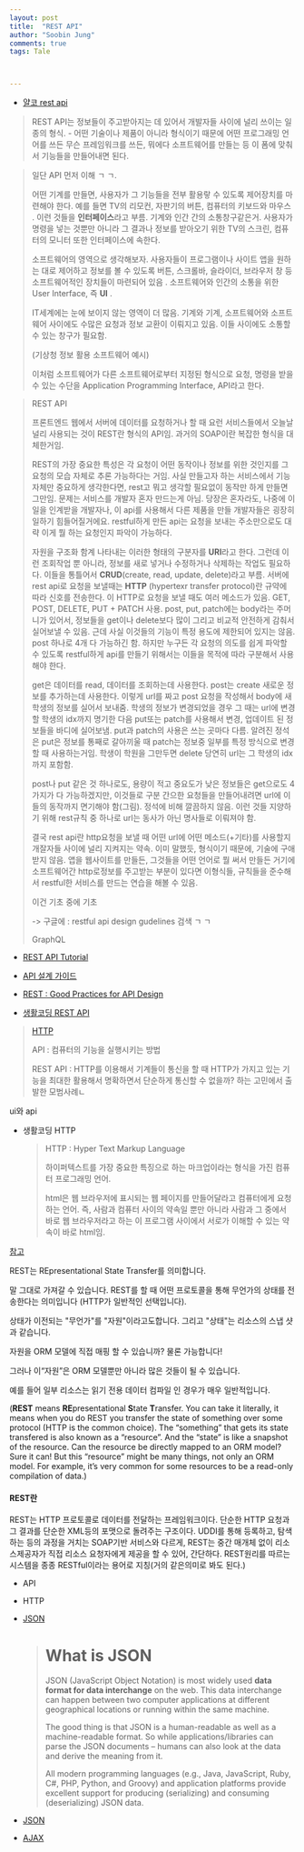 ```yaml
---
layout: post
title:  "REST API"
author: "Soobin Jung"
comments: true
tags: Tale



---
```




- [얄코 rest api](https://www.youtube.com/watch?v=iOueE9AXDQQ) 

> REST API는 정보들이 주고받아지는 데 있어서 개발자들 사이에 널리 쓰이는 일종의 형식. - 어떤 기술이나 제품이 아니라 형식이기 때문에 어떤 프로그래밍 언어를 쓰든 무슨 프레임워크를 쓰든, 뭐에다 소프트웨어를 만들는 등 이 폼에 맞춰서 기능들을 만들어내면 된다. 

>일단 API 먼저 이해 ㄱ ㄱ.
>
>어떤 기계를 만들면, 사용자가 그 기능들을 전부 활용랗 수 있도록 제어장치를 마련해야 한다. 예를 들면 TV의 리모컨, 자판기의 버튼, 컴퓨터의 키보드와 마우스 .  이런 것들을 **인터페이스**라고 부름. 기계와 인간 간의 소통창구같은거. 사용자가 명령을 넣는 것뿐만 아니라 그 결과나 정보를 받아오기 위한 TV의 스크린, 컴퓨터의 모니터 또한 인터페이스에 속한다. 
>
>소프트웨어의 영역으로 생각해보자. 사용자들이 프로그램이나 사이트 앱을 원하는 대로 제어하고 정보를 볼 수 있도록 버튼, 스크롤바, 슬라이더, 브라우저 창 등 소프트웨어적인 장치들이 마련되어 있음 . 소프트웨어와 인간의 소통을 위한 User Interface, 즉 **UI** .
>
>IT세계에는 눈에 보이지 않는 영역이 더 많음. 기계와 기계, 소프트웨어와 소프트웨어 사이에도 수많은 요청과 정보 교환이 이뤄지고 있음. 이들 사이에도 소통할 수 있는 창구가 필요함. 
>
>(기상청 정보 활용 소프트웨어 예시)
>
>이처럼 소프트웨어가 다른 소프트웨어로부터 지정된 형식으로 요청, 명령을 받을 수 있는 수단을 Application Programming Interface, API라고 한다. 

>REST API
>
>프론트엔드 웹에서 서버에 데이터를 요청하거나 할 때 요런 서비스들에서 오늘날 널리 사용되는 것이 REST란 형식의 API임. 과거의 SOAP이란 복잡한 형식을 대체한거임.
>
>REST의 가장 중요한 특성은 각 요청이 어떤 동작이나 정보를 위한 것인지를 그 요청의 모습 자체로 추론 가능하다는 거임. 사실 만들고자 하는 서비스에서 기능 자체만 중요하게 생각한다면, rest고 뭐고 생각할 필요없이 동작만 하게 만들면 그만임. 문제는 서비스를 개발자 혼자 만드는게 아님. 당장은 혼자라도, 나중에 이 일을 인계받을 개발자나, 이 api를 사용해서 다른 제품을 만들 개발자들은 굉장히 일하기 힘들어질거에요. restful하게 만든 api는 요청을 보내는 주소만으로도 대략 이게 뭘 하는 요청인지 파악이 가능하다. 
>
>자원을 구조화 함계 나타내는 이러한 형태의 구분자를 **URI**라고 한다. 그런데 이런 조회작업 뿐 아니라, 정보를 새로 넣거나 수정하거나 삭제하는 작업도 필요하다. 이들을 통틀어서 **CRUD**(create, read, update, delete)라고 부름. 서버에 rest api로 요청을 보낼때는 **HTTP** (hypertexr transfer protocol)란 규약에 따라 신호를 전송한다. 이 HTTP로 요청을 보낼 때도 여러 메소드가 있음. GET, POST, DELETE, PUT + PATCH 사용. post, put, patch에는 body라는 주머니가 있어서, 정보들을 get이나 delete보다 많이 그리고 비교적 안전하게 감춰서 실어보낼 수 있음. 근데 사실 이것들의 기능이 특정 용도에 제한되어 있지는 않음. post 하나로 4개 다 가능하긴 함. 하지만 누구든 각 요청의 의도를 쉽게 파악할 수 있도록 restful하게 api를 만들기 위해서는 이들을 목적에 따라 구분해서 사용해야 한다. 
>
>get은 데이터를 read, 데이터를 조회하는데 사용한다. post는 create 새로운 정보를 추가하는데 사용한다. 이렇게 url를 짜고 post 요청을 작성해서 body에 새 학생의 정보를 실어서 보내줌. 학생의 정보가 변경되었을 경우 그 때는 url에 변경할 학생의 idx까지 명기한 다음 put또는 patch를 사용해서 변경, 업데이트 된 정보들을 바디에 실어보냄. put과 patch의 사용은 쓰는 곳마다 다름. 알려진 정석은 put은 정보를 통째로 갈아끼울 때 patch는 정보중 일부를 특정 방식으로 변경할 때 사용하는거임. 학생이 학원을 그만두면 delete 당연히 url는 그 학생의 idx까지 포함함. 
>
>post나 put 같은 것 하나로도, 용량이 적고 중요도가 낮은 정보들은 get으로도 4가지가 다 가능하겠지만, 이것들로 구분 간으한 요청들을 만들어내려면 url에 이들의 동작까지 면기해야 함(그림). 정석에 비해 깔끔하지 않음. 이런 것들 지양하기 위해 rest규칙 중 하나로 url는 동사가 아닌 명사들로 이뤄져야 함. 
>
>결국 rest api란 http요청을 보낼 때 어떤 url에 어떤 메소드(+기타)를 사용할지 개잘자들 사이에 널리 지켜지는 약속. 이미 말했듯, 형식이기 때문에, 기술에 구애받지 않음. 앱을 웹사이트를 만들든, 그것들을 어떤 언어로 뭘 써서 만들든 거기에 소프트웨어간 http로정보를 주고받는 부분이 있다면 이형식들, 규칙들을 준수해서 restful한 서비스를 만드는 연습을 해볼 수 있음. 
>
>이건 기초 중에 기초
>
>-> 구글에 : restful api design gudelines 검색 ㄱ ㄱ
>
>GraphQL

- [REST API Tutorial](https://restfulapi.net/)
- [API 설계 가이드](https://bcho.tistory.com/954)
- [REST : Good Practices for API Design](https://medium.com/hashmapinc/rest-good-practices-for-api-design-881439796dc9) 



- [생활코딩 REST API](https://www.youtube.com/watch?v=PmY3dWcCxXI)

> [HTTP](https://www.youtube.com/playlist?list=PLuHgQVnccGMDUzDDCKW-pCZQY-MMCX5yB) 
>
> API : 컴퓨터의 기능을 실행시키는 방법
>
> REST API : HTTP를 이용해서 기계들이 통신을 할 때 HTTP가 가지고 있는 기능을 최대한 활용해서 명확하면서 단순하게 통신할 수 없을까? 하는 고민에서 출발한 모범사례ㄴ

ui와 api

- 생활코딩 HTTP

  >HTTP : Hyper Text Markup Language
  >
  >하이퍼텍스트를 가장 중요한 특징으로 하는 마크업이라는 형식을 가진 컴퓨터 프로그래밍 언어. 
  >
  >html은 웹 브라우저에 표시되는 웹 페이지를 만들어달라고 컴퓨터에게 요청하는 언어. 즉, 사람과 컴퓨터 사이의 약속일 뿐만 아니라 사람과 그 중에서 바로 웹 브라우저라고 하는 이 프로그램 사이에서 서로가 이해할 수 있는 약속이 바로 html임. 

[참고](https://medium.com/@marinithiago/guys-rest-apis-are-not-databases-60db4e1120e4)

REST는 REpresentational State Transfer를 의미합니다. 

말 그대로 가져갈 수 있습니다. REST를 할 때 어떤 프로토콜을 통해 무언가의 상태를 전송한다는 의미입니다 (HTTP가 일반적인 선택입니다). 

상태가 이전되는 "무언가"를 "자원"이라고도합니다. 그리고 "상태"는 리소스의 스냅 샷과 같습니다. 

자원을 ORM 모델에 직접 매핑 할 수 있습니까? 물론 가능합니다! 

그러나 이“자원”은 ORM 모델뿐만 아니라 많은 것들이 될 수 있습니다. 

예를 들어 일부 리소스는 읽기 전용 데이터 컴파일 인 경우가 매우 일반적입니다.

(**REST** means **RE**presentational **S**tate **T**ransfer. You can take it literally, it means when you do REST you transfer the state of something over some protocol (HTTP is the common choice). The “something” that gets its state transfered is also known as a “resource”. And the “state” is like a snapshot of the resource. Can the resource be directly mapped to an ORM model? Sure it can! But this “resource” might be many things, not only an ORM model. For example, it’s very common for some resources to be a read-only compilation of data.)



#### REST란

REST는 HTTP 프로토콜로 데이터를 전달하는 프레임워크이다. 단순한 HTTP 요청과 그 결과를 단순한 XML등의 포맷으로 돌려주는 구조이다. UDDI를 통해 등록하고, 탐색하는 등의 과정을 거치는 SOAP기반 서비스와 다르게, REST는 중간 매개체 없이 리소스제공자가 직접 리소스 요청자에게 제공을 할 수 있어, 간단하다. REST원리를 따르는 시스템을 종종 RESTful이라는 용어로 지칭(거의 같은의미로 봐도 된다.)





- API

- HTTP

- [JSON](https://restfulapi.net/introduction-to-json/)

  

  ># What is JSON
  >
  >JSON (JavaScript Object Notation) is most widely used **data format for data interchange** on the web. This data interchange can happen between two computer applications at different geographical locations or running within the same machine.
  >
  >The good thing is that JSON is a human-readable as well as a machine-readable format. So while applications/libraries can parse the JSON documents – humans can also look at the data and derive the meaning from it.
  >
  >All modern programming languages (e.g., Java, JavaScript, Ruby, C#, PHP, Python, and Groovy) and application platforms provide excellent support for producing (serializing) and consuming (deserializing) JSON data.



- [JSON](https://velog.io/@surim014/JSON%EC%9D%B4%EB%9E%80-%EB%AC%B4%EC%97%87%EC%9D%B8%EA%B0%80)
- [AJAX](https://velog.io/@surim014/AJAX%EB%9E%80-%EB%AC%B4%EC%97%87%EC%9D%B8%EA%B0%80)

